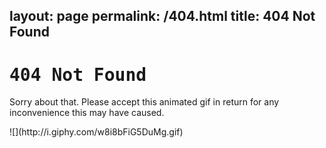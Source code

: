 layout: page
permalink: /404.html
title: 404 Not Found
---

# <samp>404 Not Found</samp>

Sorry about that.  Please accept this animated gif in return for any inconvenience this may have caused.

<div class="stretch">
    ![](http://i.giphy.com/w8i8bFiG5DuMg.gif)
</div>
